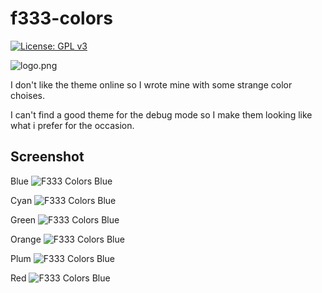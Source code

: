 # f333-colors

[![License: GPL v3](https://img.shields.io/badge/License-GPLv3-blue.svg)](https://www.gnu.org/licenses/gpl-3.0)

![logo.png](logo.png)

I don't like the theme online so I wrote mine with some strange color choises.

I can't find a good theme for the debug mode so I make them looking like what i prefer for the occasion.

## Screenshot

Blue
![F333 Colors Blue](screenshots/color%20blue.png)

Cyan
![F333 Colors Blue](screenshots/color%20cyan.png)

Green
![F333 Colors Blue](screenshots/color%20green.png)

Orange
![F333 Colors Blue](screenshots/color%20orange.png)

Plum
![F333 Colors Blue](screenshots/color%20plum.png)

Red
![F333 Colors Blue](screenshots/color%20red.png)
